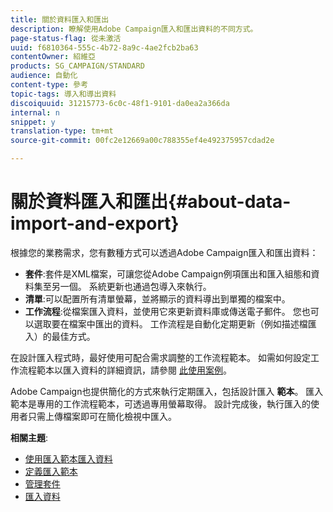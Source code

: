 ```yaml
---
title: 關於資料匯入和匯出
description: 瞭解使用Adobe Campaign匯入和匯出資料的不同方式。
page-status-flag: 從未激活
uuid: f6810364-555c-4b72-8a9c-4ae2fcb2ba63
contentOwner: 紹維亞
products: SG_CAMPAIGN/STANDARD
audience: 自動化
content-type: 參考
topic-tags: 導入和導出資料
discoiquuid: 31215773-6c0c-48f1-9101-da0ea2a366da
internal: n
snippet: y
translation-type: tm+mt
source-git-commit: 00fc2e12669a00c788355ef4e492375957cdad2e

---
```



# 關於資料匯入和匯出{#about-data-import-and-export}

根據您的業務需求，您有數種方式可以透過Adobe Campaign匯入和匯出資料：

* **套件**:套件是XML檔案，可讓您從Adobe Campaign例項匯出和匯入組態和資料集至另一個。 系統更新也通過包導入來執行。
* **清單**:可以配置所有清單螢幕，並將顯示的資料導出到單獨的檔案中。
* **工作流程**:從檔案匯入資料，並使用它來更新資料庫或傳送電子郵件。 您也可以選取要在檔案中匯出的資料。 工作流程是自動化定期更新（例如描述檔匯入）的最佳方式。

在設計匯入程式時，最好使用可配合需求調整的工作流程範本。 如需如何設定工作流程範本以匯入資料的詳細資訊，請參閱 [此使用案例](../../automating/using/importing-data.md#example--import-workflow-template)。

Adobe Campaign也提供簡化的方式來執行定期匯入，包括設計匯入 **範本**。 匯入範本是專用的工作流程範本，可透過專用螢幕取得。 設計完成後，執行匯入的使用者只需上傳檔案即可在簡化檢視中匯入。

**相關主題**:

* [使用匯入範本匯入資料](../../automating/using/importing-data-with-import-templates.md)
* [定義匯入範本](../../automating/using/defining-import-templates.md)
* [管理套件](../../automating/using/managing-packages.md)
* [匯入資料](../../automating/using/importing-data.md)

